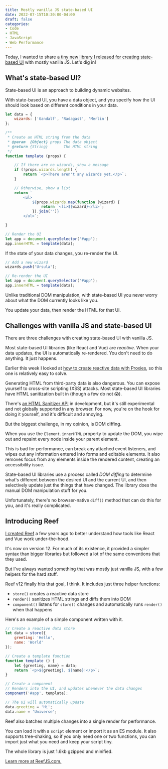 ```yaml
---
title: Mostly vanilla JS state-based UI
date: 2022-07-15T10:30:00-04:00
draft: false
categories:
- Code
- HTML
- JavaScript
- Web Performance
---
```


Today, I wanted to share [a tiny new library I released for creating state-based UI](https://reefjs.com) with mostly vanilla JS. Let's dig in!

## What's state-based UI?

State-based UI is an approach to building dynamic websites. 

With state-based UI, you have a data object, and you specify how the UI should look based on different conditions in your data.

```js
let data = {
	wizards: ['Gandalf', 'Radagast', 'Merlin']
};

/**
 * Create an HTML string from the data
 * @param  {Object} props The data object
 * @return {String}       The HTML string
 */
function template (props) {

	// If there are no wizards, show a message
	if (!props.wizards.length) {
		return `<p>There aren't any wizards yet.</p>`;
	}

	// Otherwise, show a list
	return `
		<ul>
			${props.wizards.map(function (wizard) {
				return `<li>${wizard}</li>`;
			}).join('')}
		</ul>`;

}

// Render the UI
let app = document.querySelector('#app');
app.innerHTML = template(data);
```

If the state of your data changes, you re-render the UI.

```js
// Add a new wizard
wizards.push('Ursula');

// Re-render the UI
let app = document.querySelector('#app');
app.innerHTML = template(data);

```

Unlike traditional DOM manipulation, with state-based UI you never worry about what the DOM currently looks like you. 

You update your data, then render the HTML for that UI.

## Challenges with vanilla JS and state-based UI

There are three challenges with creating state-based UI with vanilla JS.

Most state-based UI libraries (like React and Vue) are _reactive_. When your data updates, the UI is automatically re-rendered. You don't need to do anything. It just happens.

Earlier this week I looked at [how to create reactive data with Proxies](/simple-reactive-data-stores-with-vanilla-javascript-and-proxies/), so this one is relatively easy to solve.

Generating HTML from third-party data is also dangerous. You can expose yourself to cross-site scripting (XSS) attacks. Most state-based UI libraries have HTML sanitization built in (though a few do not 😱).

There's [an HTML Sanitizer API](https://developer.mozilla.org/en-US/docs/Web/API/HTML_Sanitizer_API) in development, but it's still experimental and not globally supported in any browser. For now, you're on the hook for doing it yourself, and it's difficult and annoying.

But the biggest challenge, in my opinion, is DOM diffing.

When you use the `Element.innerHTML` property to update the DOM, you wipe out and repaint every node inside your parent element. 

This is bad for performance, can break any attached event listeners, and wipes out any information entered into forms and editable elements. It also removes focus from any elements inside the rendered content, creating an accessibility issue.

State-based UI libraries use a process called _DOM diffing_ to determine what's different between the desired UI and the current UI, and then selectively update just the things that have changed. The library does the manual DOM manipulation stuff for you.

Unfortunately, there's no browser-native `diff()` method that can do this for you, and it's really complicated.

## Introducing Reef

[I created Reef](https://reefjs.com) a few years ago to better understand how tools like React and Vue work under-the-hood. 

It's now on version 12. For much of its existence, it provided a simpler syntax than bigger libraries but followed a lot of the same conventions that they used.

But I've always wanted something that was mostly just vanilla JS, with a few helpers for the hard stuff.

Reef v12 finally hits that goal, I think. It includes just three helper functions:

- `store()` creates a reactive data store
- `render()` sanitizes HTML strings and diffs them into DOM
- `component()` listens for `store()` changes and automatically runs `render()` when that happens

Here's an example of a simple component written with it.

```js
// Create a reactive data store
let data = store({
	greeting: 'Hello',
	name: 'World'
});

// Create a template function
function template () {
	let {greeting, name} = data;
	return `<p>${greeting}, ${name}!</p>`;
}

// Create a component
// Renders into the UI, and updates whenever the data changes
component('#app', template);

// The UI will automatically update
data.greeting = 'Hi';
data.name = 'Universe';
```

Reef also batches multiple changes into a single render for performance.

You can load it with a `script` element or import it as an ES module. It also supports tree-shaking, so if you only need one or two functions, you can import just what you need and keep your script tiny.

The whole library is just 1.6kb gzipped and minified.

[Learn more at ReefJS.com.](https://reefjs.com)